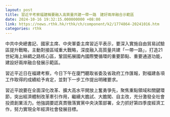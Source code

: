```yaml
---
layout: post
title: 習近平考察福建稱要融入高質量共建一帶一路　建好兩岸融合示範區
date: 2024-10-16 19:32:15.000000000 +08:00
link: https://news.rthk.hk/rthk/ch/component/k2/1774864-20241016.htm
categories: rthk
---
```


中共中央總書記、國家主席、中央軍委主席習近平表示，要深入實施自由貿易試驗區提升戰略，主動對接區域重大戰略，深度融入高質量共建「一帶一路」，打造21世紀海上絲綢之路核心區，鞏固拓展國內國際雙循環的重要節點、重要通道功能，建設好兩岸融合發展示範區。

習近平近日在福建考察，今日下午在廈門聽取省委及省政府工作匯報，對福建各項工作取得的成績給予肯定，並對下一步工作提出明確要求。

習近平說要在全面深化改革、擴大高水平開放上奮勇爭先，聚焦重點領域和關鍵環節，突出經濟體制改革牽引作用，繼續大膽試、大膽闖、自主改，充分激發全社會投資創業活力。他強調要認真貫徹落實黨中央決策部署，全力抓好第四季度經濟工作，努力實現全年經濟社會發展目標。
